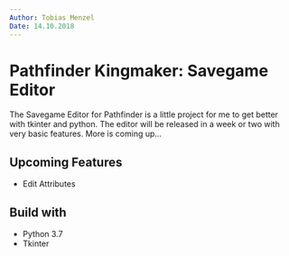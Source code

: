 ```yaml
---
Author: Tobias Menzel  
Date: 14.10.2018   
---
```

# Pathfinder Kingmaker: Savegame Editor

The Savegame Editor for Pathfinder is a little project for me to get better with tkinter and python.
The editor will be released in a week or two with very basic features. 
More is coming up...

## Upcoming Features
- Edit Attributes

## Build with
- Python 3.7
- Tkinter
